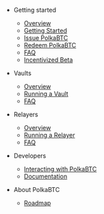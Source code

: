 <!-- docs/_sidebar.md -->

* Getting started

  * [Overview](start/overview.md)
  * [Getting Started](start/prereq.md)
  * [Issue PolkaBTC](start/issue.md)
  * [Redeem PolkaBTC](start/redeem.md)
  * [FAQ](start/faq.md)
  * [Incentivized Beta](start/beta)

* Vaults

  * [Overview](vault/overview.md)
  * [Running a Vault](vault/guide.md)
  * [FAQ](vault/faq.md)

* Relayers

  * [Overview](relayer/overview.md)
  * [Running a Relayer](relayer/guide.md)
  * [FAQ](relayer/faq.md)

* Developers

  * [Interacting with PolkaBTC](developers/integration.md)
  * [Documentation](developers/documentation.md)

* About PolkaBTC

  * [Roadmap](about/roadmap.md)
